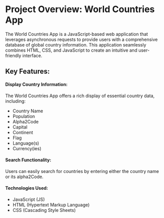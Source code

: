 # Project Overview: World Countries App
The World Countries App is a JavaScript-based web application that leverages asynchronous requests to provide users with a comprehensive database of global country information. This application seamlessly combines HTML, CSS, and JavaScript to create an intuitive and user-friendly interface.

## Key Features:

#### Display Country Information:
The World Countries App offers a rich display of essential country data, including:
<ul>
  <li>Country Name </li>
  <li> Population</li>
  <li> Alpha2Code</li>
  <li> Capital</li>
  <li> Continent</li>
  <li> Flag</li>
  <li> Language(s)</li>
  <li> Currency(ies)</li>
</ul>

#### Search Functionality:
Users can easily search for countries by entering either the country name or its alpha2Code. 
#### Technologies Used:
 <ul>
  <li> JavaScript (JS)</li>
  <li> HTML (Hypertext Markup Language)</li>
  <li> CSS (Cascading Style Sheets)</li>
  </ul>
